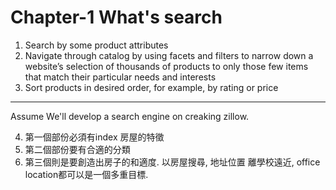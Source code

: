 # Chapter-1 What's search
1.  Search by some product attributes
2.  Navigate through catalog by using facets and filters to narrow down a website’s selection of thousands of products to only those few items that match their particular needs and interests
3.  Sort products in desired order, for example, by rating or price
----------
Assume We'll develop a search engine on creaking zillow. 

4.  第一個部份必須有index 房屋的特徵
5. 第二個部份要有合適的分類
6. 第三個則是要創造出房子的和適度. 以房屋搜尋, 地址位置 離學校遠近, office location都可以是一個多重目標.


<!--stackedit_data:
eyJoaXN0b3J5IjpbLTUwODU2ODA5OCw4MTczODQ3NywtNTA4NT
Y4MDk4XX0=
-->